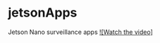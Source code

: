 # jetsonApps
Jetson Nano surveillance apps
[![Watch the video]](https://www.youtube.com/watch?v=WoeEEPih42Y)
